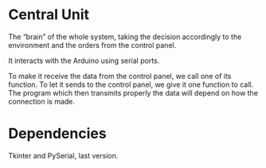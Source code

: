 # Central Unit

The “brain” of the whole system, taking the decision accordingly to the environment and the orders from the control
panel.

It interacts with the Arduino using serial ports.

To make it receive the data from the control panel, we call one of its function. To let it sends to the control panel,
we give it one function to call. The program which then transmits properly the data will depend on how the connection is
made.

# Dependencies

Tkinter and PySerial, last version.
